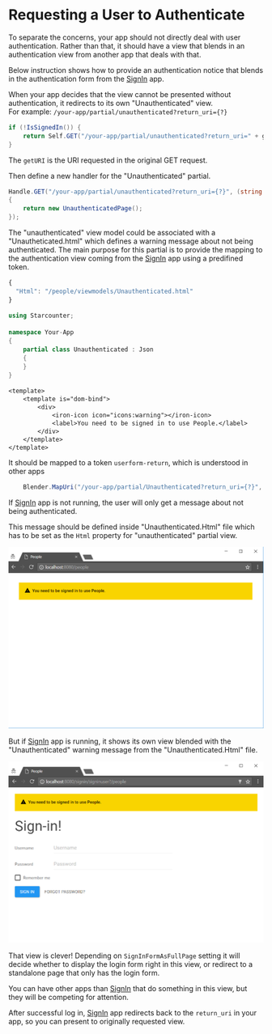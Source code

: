 # Requesting a User to Authenticate

To separate the concerns, your app should not directly deal with user authentication. Rather than that, it should have a view that blends in an authentication view from another app that deals with that.

Below instruction shows how to provide an authentication notice that blends in the authentication form from the [SignIn](https://github.com/Starcounter/SignIn) app.

When your app decides that the view cannot be presented without authentication, it redirects to its own "Unauthenticated" view.  
For example: `/your-app/partial/unauthenticated?return_uri={?}`

```csharp
if (!IsSignedIn()) {
    return Self.GET("/your-app/partial/unauthenticated?return_uri=" + getURI);
}
```

The `getURI` is the URI requested in the original GET request.

Then define a new handler for the "Unauthenticated" partial.

```csharp
Handle.GET("/your-app/partial/unauthenticated?return_uri={?}", (string returnURI) => 
{
    return new UnauthenticatedPage();
});
```

The "unauthenticated" view model could be associated with a "Unautheticated.html" which defines a warning message about not being authenticated. The main purpose for this partial is to provide the mapping to the authentication view coming from the [SignIn](https://github.com/Starcounter/SignIn) app using a predifined token.

```javascript
{
  "Html": "/people/viewmodels/Unauthenticated.html"
}
```

```csharp
using Starcounter;

namespace Your-App 
{
    partial class Unauthenticated : Json 
    {
    }
}
```

```markup
<template>
    <template is="dom-bind">
        <div>
            <iron-icon icon="icons:warning"></iron-icon>
            <label>You need to be signed in to use People.</label>
        </div>
    </template>
</template>
```

It should be mapped to a token `userform-return`, which is understood in other apps

```csharp
    Blender.MapUri("/your-app/partial/Unauthenticated?return_uri={?}", "userform-return");
```

If [SignIn](https://github.com/Starcounter/SignIn) app is not running, the user will only get a message about not being authenticated.

This message should be defined inside "Unauthenticated.Html" file which has to be set as the `Html` property for "unauthenticated" partial view.

![](../.gitbook/assets/authentication-nosignin.png)

But if [SignIn](https://github.com/Starcounter/SignIn) app is running, it shows its own view blended with the "Unauthenticated" warning message from the "Unauthenticated.Html" file.

![](../.gitbook/assets/signin-authentication.png)

That view is clever! Depending on `SignInFormAsFullPage` setting it will decide whether to display the login form right in this view, or redirect to a standalone page that only has the login form.

You can have other apps than [SignIn](https://github.com/Starcounter/SignIn) that do something in this view, but they will be competing for attention.

After successful log in, [SignIn](https://github.com/Starcounter/SignIn) app redirects back to the `return_uri` in your app, so you can present to originally requested view.

